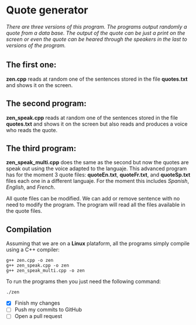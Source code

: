 # Quote generator
###### There are three versions of this program. The programs output randomly a quote from a data base. The output of the quote can be just a print on the screen or even the quote can be heared through the speakers in the last to versions of the program.

## The first one:
**zen.cpp** reads at random one of the sentences stored in the file **quotes.txt** and shows it on the screen. 

## The second program:
**zen_speak.cpp** reads at random one of the sentences stored in the file **quotes.txt** and shows it on the screen but also reads and produces a voice who reads the quote.

## The third program:
**zen_speak_multi.cpp** does the same as the second but now the quotes are speak out using the voice adapted to the languaje. This advanced program has for the moment 3 quote files: **quoteEn.txt**, **quoteFr.txt**, and **quoteSp.txt** files each one in a different languaje. For the moment this includes *Spanish*, *English*, and *French*.

All quote files can be modified. We can add or remove sentence with no need to modify the program. The program will read all the files available in the quote files.

## Compilation
Assuming that we are on a **Linux** plataform, all the programs simply compile using a C++ compiler:
```
g++ zen.cpp -o zen
g++ zen_speak.cpp -o zen
g++ zen_speak_multi.cpp -o zen
```

To run the programs then you just need the following command:

`./zen`

- [x] Finish my changes
- [ ] Push my commits to GitHub
- [ ] Open a pull request
